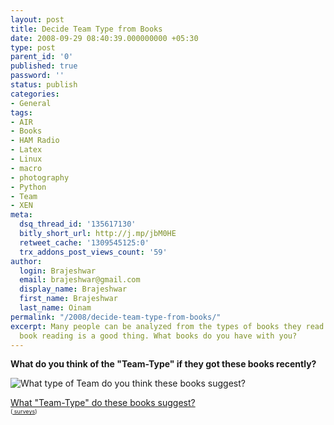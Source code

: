 ```yaml
---
layout: post
title: Decide Team Type from Books
date: 2008-09-29 08:40:39.000000000 +05:30
type: post
parent_id: '0'
published: true
password: ''
status: publish
categories:
- General
tags:
- AIR
- Books
- HAM Radio
- Latex
- Linux
- macro
- photography
- Python
- Team
- XEN
meta:
  dsq_thread_id: '135617130'
  bitly_short_url: http://j.mp/jbM0HE
  retweet_cache: '1309545125:0'
  trx_addons_post_views_count: '59'
author:
  login: Brajeshwar
  email: brajeshwar@gmail.com
  display_name: Brajeshwar
  first_name: Brajeshwar
  last_name: Oinam
permalink: "/2008/decide-team-type-from-books/"
excerpt: Many people can be analyzed from the types of books they read. Of course,
  book reading is a good thing. What books do you have with you?
---
```

<p><strong>What do you think of the "Team-Type" if they got these books recently?</strong></p>
<p><img src="/static/2008/09/books-wiley-design-challenge.jpg" alt="What type of Team do you think these books suggest?" style="float: none; border: 0 none;" /></p>
<p><script type="text/javascript" language="javascript" src="http://s3.polldaddy.com/p/959805.js"></script></p>
<noscript> <a href="http://answers.polldaddy.com/poll/959805/">What "Team-Type" do these books suggest?</a><br />
<span style="font-size:9px;"> (<a href="http://www.polldaddy.com">  surveys</a>)</span></noscript>
